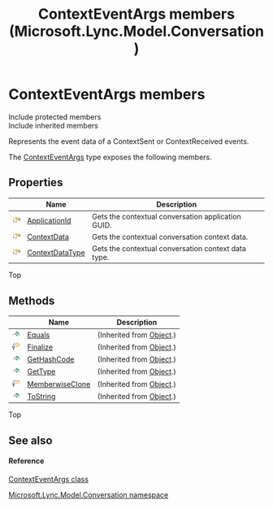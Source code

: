 ﻿---
title: ContextEventArgs members (Microsoft.Lync.Model.Conversation)
TOCTitle: ContextEventArgs members
ms:assetid: AllMembers.T:Microsoft.Lync.Model.Conversation.ContextEventArgs_DI_3_UC_OCS14MrefLyncWPF
ms:mtpsurl: https://msdn.microsoft.com/en-us/library/microsoft.lync.model.conversation.contexteventargs_di_3_uc_ocs14mreflyncwpf_members(v=office.15)
ms:contentKeyID: 48597107
ms.date: 07/28/2014
mtps_version: v=office.15
---

# ContextEventArgs members

Include protected members  
Include inherited members  

Represents the event data of a ContextSent or ContextReceived events.

The [ContextEventArgs](contexteventargs-class-microsoft-lync-model-conversation_2.md) type exposes the following members.

## Properties

<table>
<thead>
<tr class="header">
<th> </th>
<th>Name</th>
<th>Description</th>
</tr>
</thead>
<tbody>
<tr class="odd">
<td><img src="images/JJ275421.pubproperty(Office.15).gif" title="Public property" alt="Public property" /></td>
<td><a href="contexteventargs-applicationid-property-microsoft-lync-model-conversation_2.md">ApplicationId</a></td>
<td>Gets the contextual conversation application GUID.</td>
</tr>
<tr class="even">
<td><img src="images/JJ275421.pubproperty(Office.15).gif" title="Public property" alt="Public property" /></td>
<td><a href="contexteventargs-contextdata-property-microsoft-lync-model-conversation_2.md">ContextData</a></td>
<td>Gets the contextual conversation context data.</td>
</tr>
<tr class="odd">
<td><img src="images/JJ275421.pubproperty(Office.15).gif" title="Public property" alt="Public property" /></td>
<td><a href="contexteventargs-contextdatatype-property-microsoft-lync-model-conversation_2.md">ContextDataType</a></td>
<td>Gets the contextual conversation context data type.</td>
</tr>
</tbody>
</table>


Top

## Methods

<table>
<thead>
<tr class="header">
<th> </th>
<th>Name</th>
<th>Description</th>
</tr>
</thead>
<tbody>
<tr class="odd">
<td><img src="images/Hh347903.pubmethod(Office.15).gif" title="Public method" alt="Public method" /></td>
<td><a href="http://msdn2.microsoft.com/en-us/library/bsc2ak47">Equals</a></td>
<td>(Inherited from <a href="http://msdn2.microsoft.com/en-us/library/e5kfa45b">Object</a>.)</td>
</tr>
<tr class="even">
<td><img src="images/Hh347903.protmethod(Office.15).gif" title="Protected method" alt="Protected method" /></td>
<td><a href="http://msdn2.microsoft.com/en-us/library/4k87zsw7">Finalize</a></td>
<td>(Inherited from <a href="http://msdn2.microsoft.com/en-us/library/e5kfa45b">Object</a>.)</td>
</tr>
<tr class="odd">
<td><img src="images/Hh347903.pubmethod(Office.15).gif" title="Public method" alt="Public method" /></td>
<td><a href="http://msdn2.microsoft.com/en-us/library/zdee4b3y">GetHashCode</a></td>
<td>(Inherited from <a href="http://msdn2.microsoft.com/en-us/library/e5kfa45b">Object</a>.)</td>
</tr>
<tr class="even">
<td><img src="images/Hh347903.pubmethod(Office.15).gif" title="Public method" alt="Public method" /></td>
<td><a href="http://msdn2.microsoft.com/en-us/library/dfwy45w9">GetType</a></td>
<td>(Inherited from <a href="http://msdn2.microsoft.com/en-us/library/e5kfa45b">Object</a>.)</td>
</tr>
<tr class="odd">
<td><img src="images/Hh347903.protmethod(Office.15).gif" title="Protected method" alt="Protected method" /></td>
<td><a href="http://msdn2.microsoft.com/en-us/library/57ctke0a">MemberwiseClone</a></td>
<td>(Inherited from <a href="http://msdn2.microsoft.com/en-us/library/e5kfa45b">Object</a>.)</td>
</tr>
<tr class="even">
<td><img src="images/Hh347903.pubmethod(Office.15).gif" title="Public method" alt="Public method" /></td>
<td><a href="http://msdn2.microsoft.com/en-us/library/7bxwbwt2">ToString</a></td>
<td>(Inherited from <a href="http://msdn2.microsoft.com/en-us/library/e5kfa45b">Object</a>.)</td>
</tr>
</tbody>
</table>


Top

## See also

#### Reference

[ContextEventArgs class](contexteventargs-class-microsoft-lync-model-conversation_2.md)

[Microsoft.Lync.Model.Conversation namespace](microsoft-lync-model-conversation-namespace_2.md)

